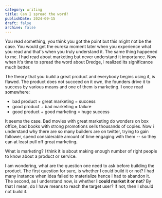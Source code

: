```yaml
---
category: writing
title: Can I spread the word?
publishDate: 2024-09-15
draft: false
archive: false
---
```


You read something, you think you got the point but this might not be the case. You would get the eureka moment later when you experience what you read and that's when you truly understand it. The same thing happened to me. I had read about marketing but never understand it importance. Now when it's time to spread the word about Dredge, I realized its significance much better.

The theory that you build a great product and everybody begins using it, is flawed. The product does not succeed on it own, the founders drive it to success by various means and one of them is marketing. I once read somewhere:

*  bad product + great marketing = success
* good product + bad marketing = failure
* good product + good marketing = huge success

It seems the case. Bad movies with great marketing do wonders on box office, bad books with strong promotions sells thousands of copies. Now i understand why there are so many builders are on twitter, trying to gain follower, spend considerable amount of time engaging with them -- so they can at least pull off great marketing.

What is marketing? I think it is about making enough number of right people to know about a product or service.

I am wondering, what are the question one need to ask before building the product. The first question for sure, is whether I could build it or not? I had many instance when idea failed to materialize hence I had to abandon it. The second, as I understand now, is whether **I could market it or not**? By that I mean, do I have means to reach the target user? If not, then I should not build it.
